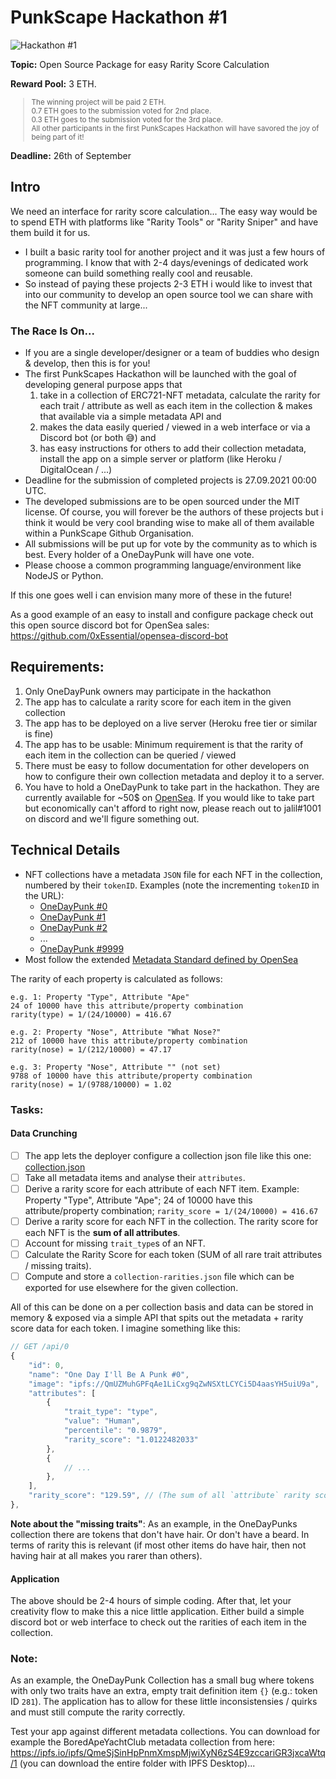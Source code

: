 # PunkScape Hackathon #1

![Hackathon #1](https://user-images.githubusercontent.com/2725836/132677018-ed879bec-2169-462e-a03a-e99b72a7b37a.png)

**Topic:** Open Source Package for easy Rarity Score Calculation

**Reward Pool:** 3 ETH. <br>
<small>
> The winning project will be paid 2 ETH. <br>
0.7 ETH goes to the submission voted for 2nd place. <br>
0.3 ETH goes to the submission voted for the 3rd place. <br>
All other participants in the first PunkScapes Hackathon will have savored the joy of being part of it!
</small>

**Deadline:** 26th of September

## Intro

We need an interface for rarity score calculation... The easy way would be to spend ETH with platforms like "Rarity Tools" or "Rarity Sniper" and have them build it for us.

- I built a basic rarity tool for another project and it was just a few hours of programming. I know that with 2-4 days/evenings of dedicated work someone can build something really cool and reusable.
- So instead of paying these projects 2-3 ETH i would like to invest that into our community to develop an open source tool we can share with the NFT community at large...

### The Race Is On...

- If you are a single developer/designer or a team of buddies who design & develop, then this is for you!
- The first PunkScapes Hackathon will be launched with the goal of developing general purpose apps that
  1. take in a collection of ERC721-NFT metadata, calculate the rarity for each trait / attribute as well as each item in the collection & makes that available via a simple metadata API and
  2. makes the data easily queried / viewed in a web interface or via a Discord bot (or both 😅) and
  3. has easy instructions for others to add their collection metadata, install the app on a simple server or platform (like Heroku / DigitalOcean / ...)
- Deadline for the submission of completed projects is 27.09.2021 00:00 UTC.
- The developed submissions are to be open sourced under the MIT license. Of course, you will forever be the authors of these projects but i think it would be very cool branding wise to make all of them available within a PunkScape Github Organisation.
- All submissions will be put up for vote by the community as to which is best. Every holder of a OneDayPunk will have one vote.
- Please choose a common programming language/environment like NodeJS or Python.

If this one goes well i can envision many more of these in the future!

As a good example of an easy to install and configure package check out this open source discord bot for OpenSea sales: https://github.com/0xEssential/opensea-discord-bot

## Requirements:

1. Only OneDayPunk owners may participate in the hackathon
2. The app has to calculate a rarity score for each item in the given collection
3. The app has to be deployed on a live server (Heroku free tier or similar is fine)
4. The app has to be usable: Minimum requirement is that the rarity of each item in the collection can be queried / viewed
5. There must be easy to follow documentation for other developers on how to configure their own collection metadata and deploy it to a server.
6. You have to hold a OneDayPunk to take part in the hackathon. They are currently available for ~50$ on [OpenSea](https://opensea.io/collection/onedaypunks). If you would like to take part but economically can't afford to right now, please reach out to jalil#1001 on discord and we'll figure something out.

## Technical Details

- NFT collections have a metadata `JSON` file for each NFT in the collection, numbered by their `tokenID`. Examples (note the incrementing `tokenID` in the URL): 
  - [OneDayPunk #0](https://ipfs.io/ipfs/QmVtbahSw69pScLgwGUMTnVPR6FkVMeH5ntQimkn5bSD6y/0/metadata.json)
  - [OneDayPunk #1](https://ipfs.io/ipfs/QmVtbahSw69pScLgwGUMTnVPR6FkVMeH5ntQimkn5bSD6y/1/metadata.json)
  - [OneDayPunk #2](https://ipfs.io/ipfs/QmVtbahSw69pScLgwGUMTnVPR6FkVMeH5ntQimkn5bSD6y/2/metadata.json)
  - ...
  - [OneDayPunk #9999](https://ipfs.io/ipfs/QmVtbahSw69pScLgwGUMTnVPR6FkVMeH5ntQimkn5bSD6y/9999/metadata.json)
- Most follow the extended [Metadata Standard defined by OpenSea](https://docs.opensea.io/docs/metadata-standards)

The rarity of each property is calculated as follows:

```
e.g. 1: Property "Type", Attribute "Ape" 
24 of 10000 have this attribute/property combination
rarity(type) = 1/(24/10000) = 416.67

e.g. 2: Property "Nose", Attribute "What Nose?"
212 of 10000 have this attribute/property combination
rarity(nose) = 1/(212/10000) = 47.17

e.g. 3: Property "Nose", Attribute "" (not set)
9788 of 10000 have this attribute/property combination
rarity(nose) = 1/(9788/10000) = 1.02
```

### Tasks:

#### Data Crunching
- [ ] The app lets the deployer configure a collection json file like this one: [collection.json](example-data/collection.json)
- [ ] Take all metadata items and analyse their `attributes`.
- [ ] Derive a rarity score for each attribute of each NFT item. Example: Property "Type", Attribute "Ape"; 24 of 10000 have this attribute/property combination; `rarity_score = 1/(24/10000) = 416.67`
- [ ] Derive a rarity score for each NFT in the collection. The rarity score for each NFT is the **sum of all attributes**.
- [ ] Account for missing `trait_type`s of an NFT.
- [ ] Calculate the Rarity Score for each token (SUM of all rare trait attributes / missing traits).
- [ ] Compute and store a `collection-rarities.json` file which can be exported for use elsewhere for the given collection.

All of this can be done on a per collection basis and data can be stored in memory & exposed via a simple API that spits out the metadata + rarity score data for each token. I imagine something like this:

```js
// GET /api/0
{
    "id": 0,
    "name": "One Day I'll Be A Punk #0",
    "image": "ipfs://QmUZMuhGPFqAe1LiCxg9qZwNSXtLCYCi5D4aasYH5uiU9a",
    "attributes": [
        {
            "trait_type": "type",
            "value": "Human",
            "percentile": "0.9879",
            "rarity_score": "1.0122482033"
        },
        {
            // ...
        },
    ],
    "rarity_score": "129.59", // (The sum of all `attribute` rarity scores + missing trait rarity scores)
},
```

**Note about the "missing traits"**: As an example, in the OneDayPunks collection there are tokens that don't have hair. Or don't have a beard. In terms of rarity this is relevant (if most other items do have hair, then not having hair at all makes you rarer than others).

#### Application
The above should be 2-4 hours of simple coding.
After that, let your creativity flow to make this a nice little application. Either build a simple discord bot or web interface to check out the rarities of each item in the collection.

### Note:
As an example, the OneDayPunk Collection has a small bug where tokens with only two traits have an extra, empty trait definition item `{}` (e.g.: token ID `281`). The application has to allow for these little inconsistensies / quirks and must still compute the rarity correctly.

Test your app against different metadata collections. You can download for example the BoredApeYachtClub metadata collection from here: https://ipfs.io/ipfs/QmeSjSinHpPnmXmspMjwiXyN6zS4E9zccariGR3jxcaWtq/1 (you can download the entire folder with IPFS Desktop)...

